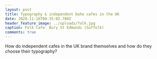 ```yaml
---
layout: post
title: Typography & independent boho cafes in the UK
date: 2020-11-16T00:35:02.780Z
header_feature_image: ../uploads/folk.jpg
caption: Folk Cafe- Bury St Edmunds (Suffolk)
comments: true
---
```

How do independent cafes in the UK brand themselves and how do they choose their typography?